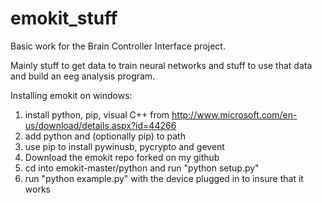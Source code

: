 # emokit_stuff
Basic work for the Brain Controller Interface project.

Mainly stuff to get data to train neural networks and stuff to use that data and build an eeg analysis program.

Installing emokit on windows:

  1. install python, pip, visual C++ from http://www.microsoft.com/en-us/download/details.aspx?id=44266
  2. add python and (optionally pip) to path
  3. use pip to install pywinusb, pycrypto and gevent 
  4. Download the emokit repo forked on my github
  5. cd into emokit-master/python and run "python setup.py"
  6. run "python example.py" with the device plugged in to insure that it works 
